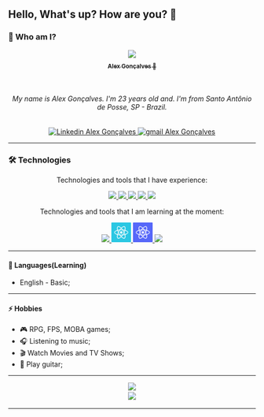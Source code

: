 ## Hello, What's up? How are you? 👋

### :thinking: Who am I?

<p align="center">
    <a title="Rocketseat" href="https://app.rocketseat.com.br/me/alex-donizete-goncalves-03905" target="_blank" rel="noopener noreferrer">
        <img 
            src="https://avatars.githubusercontent.com/u/68997444?s=400&u=94708a20f21d150e78f1faa31637b5a01cb043bb&v=4" 
            width="120">       
        <br/>
        <sub><b>Alex Gonçalves  🚀</b></sub>
    </a>
</p>
</br>
<h6 align="center">
    My name is Alex Gonçalves. I'm 23 years old and. I'm from Santo Antônio de Posse, SP - Brazil.
</h6>

<p align="center">
    <a title="Linkedin" href="https://www.linkedin.com/in/alex-gon%C3%A7alves-5b587b1ab/" target="_blank" rel="noopener noreferrer">
        <img 
            alt="Linkedin Alex Gonçalves" 
            src="https://img.shields.io/badge/-Alex%20Gonçalves-%230077b5?style=flat-square&logo=linkedin">
    </a>
    <a title="Mail me" href="mailto:alex.d.goncalves21@gmail.com" target="_blank" rel="noopener noreferrer">
        <img 
            alt="gmail Alex Gonçalves" 
            src="https://img.shields.io/badge/-alex.d.goncalves21@gmail.com-%23c14438?style=flat-square&logo=gmail&logoColor=white">
    </a>
</p>

---

### 🛠 Technologies

<p align="center">
Technologies and tools that I have experience:

<p align="center">
    <a title="Javascript" href="https://www.javascript.com/" target="_blank" rel="noopener noreferrer">
        <img 
            src="https://upload.wikimedia.org/wikipedia/commons/9/99/Unofficial_JavaScript_logo_2.svg" 
            width="40">
    </a>
    <a title="Node.js" href="https://nodejs.org/en/" target="_blank" rel="noopener noreferrer">
        <img 
            src="https://nodejs.org/static/images/logo.svg" 
            width="50">
    </a>
    <a title="HTML" href="https://html.com/" target="_blank" rel="noopener noreferrer">
        <img 
            src="https://cdn.pixabay.com/photo/2017/08/05/11/16/logo-2582748_960_720.png" 
            width="50">
    </a>
    <a title="CSS" href="https://www.w3.org/Style/CSS/Overview.en.html" target="_blank" rel="noopener noreferrer">
        <img 
            src="https://icon-library.com/images/css-icon/css-icon-12.jpg" 
            width="50">
    </a>
    <a title="MySql" href="https://www.mysql.com/" target="_blank" rel="noopener noreferrer">
      <img 
        src="https://styles.redditmedia.com/t5_2qm6k/styles/communityIcon_dhjr6guc03x51.png?width=256&s=3e825b7205c7f497d4695028e358d26ee359f84b"        
        width="46">
    </a>
    
 </p>

<p align="center">
Technologies and tools that I am learning at the moment:

<p align="center">
    <a title="Typescript" href="https://www.typescriptlang.org/" target="_blank" rel="noopener noreferrer">
        <img 
            src="https://upload.wikimedia.org/wikipedia/commons/4/4c/Typescript_logo_2020.svg"
            width="40">
    </a>
      <a title="React" href="https://reactjs.org/" target="_blank" rel="noopener noreferrer">
        <img 
            src="https://github.com/andercampos/andercampos/blob/master/assets/icon-react.svg"
            width="40">
    </a>
    <a title="React Native" href="https://reactnative.dev/" target="_blank" rel="noopener noreferrer">
        <img 
            src="https://github.com/andercampos/andercampos/blob/master/assets/icon-react-native.svg"
            width="40">
    </a>
    <a title="Postgres" href="https://www.postgresql.org/" target="_blank" rel="noopener noreferrer">
      <img 
        src="https://www.postgresql.org/media/img/about/press/elephant.png"        
        width="40">
    </a>
</p>

---

#### 💬 Languages(Learning)

- English - Basic;

---

#### ⚡ Hobbies

- 🎮 RPG, FPS, MOBA games;
- 🎧 Listening to music;
- 🎬 Watch Movies and TV Shows;
- 🎸 Play guitar;

---
<p align="center">
    <img src="https://github-readme-stats.vercel.app/api?username=alexdgoncalves&&count_private=true&show_icons=true&theme=react" width="500"> <br/>
    <img src="https://github-readme-stats.vercel.app/api/top-langs/?username=alexdgoncalves&layout=compact&theme=react" width="500">
</p>
    
---
